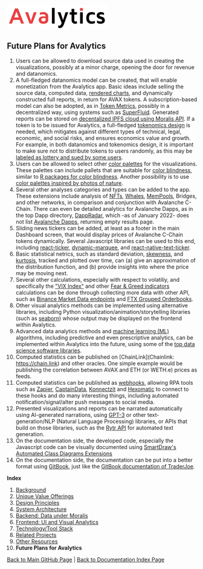 ![Avalytics Logo](./img/AvalyticsLogo1Mini.png)

## Future Plans for Avalytics

1. Users can be allowed to download source data used in creating the visualizations, possibly at a minor charge, opening the door for revenue and datanomics.
2. A full-fledged datanomics model can be created, that will enable monetization from the Avalytics app. Basic ideas include selling the source data, computed data, [rendered charts](https://stackoverflow.com/questions/10721884/render-html-to-an-image/46243263#46243263), and dynamically constructed full reports, in return for AVAX tokens. A subscription-based model can also be adopted, as in [Token Metrics](https://tokenmetrics.com), possibly in a decentralized way, using systems such as [SuperFluid](https://www.superfluid.finance/home). Generated reports can be stored on [decentalized IPFS cloud using Moralis API](https://www.youtube.com/watch?v=jRjFn__kVJM). If a token is to be issued for Avalytics, a full-fledged [tokenomics design](https://maxyampolsky.medium.com/how-to-design-tokenomics-for-your-cryptocurrency-the-basics-of-creating-your-token-9a0375cb9479) is needed, which mitigates against different types of technical, legal, economic, and social risks, and ensures economics value and growth. For example, in both datanomics and tokenomics design, it is important to make sure not to distribute tokens to users randomly, as this may be [labeled as lottery and sued by some users](https://cryptobriefing.com/a-guy-put-10-ethereum-defi-app/).
3. Users can be allowed to select other [color palettes](https://www.crazyegg.com/blog/website-color-palettes/) for the visualizations. These palettes can include pallets that are suitable for [color blindness](https://www.color-blindness.com/), similar to [R packages for color blindness](https://www.datanovia.com/en/blog/top-r-color-palettes-to-know-for-great-data-visualization/). Another possibility is to use [color palettes inspired by photos of nature](https://sarahrenaeclark.com/color-palettes/).
4. Several other analyses categories and types can be added to the app. These extensions include analysis of [NFTs](https://dune.xyz/panta_rhei/NFt), [Whales](https://www.whalestats.com/analysis-of-the-top-1000-avalanche-wallets), [MemPools](https://www.youtube.com/watch?v=NhAelJJtr4k), Bridges, and other networks, in comparison and conjunction with Avalanche C-Chain. There can even be detailed analytics for Avalanche Dapps, as in the top Dapp directory, [DappRadar](https://dappradar.com/s), which -as of January 2022- does not list [Avalanche Dapps](https://dappradar.com/search/avalanche), returning empty results page.
5. Sliding news tickers can be added, at least as a footer in the main Dashboard screen, that would display prices of Avalanche C-Chain tokens dynamically. Several Javascript libraries can be used to this end, including [react-ticker](https://github.com/AndreasFaust/react-ticker), [dynamic-marquee](https://github.com/tjenkinson/dynamic-marquee), and [react-native-text-ticker](https://github.com/deanhet/react-native-text-ticker).
6. Basic statistical netrics, such as standard deviation, [skewness](https://en.wikipedia.org/wiki/Skewness), and [kurtosis](https://en.wikipedia.org/wiki/Kurtosis), tracked and plotted over time, can (a) give an approximation of the distribution function, and (b) provide insights into where the price may be moving next.
7. Several other calculations, especially with respect to volatiliy, and specifically the ["VIX Index"](https://youtu.be/56gI9mMOczw) and other [Fear & Greed indicators](https://money.cnn.com/data/fear-and-greed/) calculations can be done through collecting more data with other API, such as [Binance Market Data endpoints](https://github.com/binance/binance-spot-api-docs/blob/master/rest-api.md#market-data-endpoints) and [FTX Grouped Orderbooks](https://docs.ftx.com/#grouped-orderbooks).
8. Other visual analytics methods can be implemented using alternative libraries, including Python visualization/animation/storytelling libraries (such as [seaborn](https://seaborn.pydata.org/examples/index.html)) whose output may be displayed on the frontend within Avalytics.
9. Advanced data analytics methods and [machine learning (ML)](https://www.coursera.org/collections/machine-learning) algorithms, including predictive and even prescriptive analytics, can be implemented within Avalytics into the future, using some of the [top data science software libraries](https://towardsdatascience.com/8-booming-data-science-libraries-you-must-watch-out-in-2022-cec2dbb42437).
10. Computed statistics can be published on [ChainLink](Chainlink: https://chain.link) and other oracles. One simple example would be publishing the correlation between AVAX and ETH (or WETH.e) prices as feeds.
11. Computed statistics can be published as [webhooks](https://www.youtube.com/watch?v=41NOoEz3Tzc), allowing RPA tools such as [Zapier](https://zapier.com/), [CaptainData](https://app.captaindata.co), [Konnectzit](https://app.konnectzit.com) and [Hexomatic](https://hexomatic.com) to connect to these hooks and do many interesting things, including automated notification/signal/alter push messages to social media.
12. Presented visualizations and reports can be narrated automatically using AI-generated narrations, using [GPT-3](https://openai.com/blog/openai-api/) or other text-generation/NLP (Natural Language Processing) libraries, or APIs that build on those libraries, such as the [Rytr API](https://rytr.me/developers/api#register) for automated text generation.
13. On the documentation side, the developed code, especially the Javascript code can be visually documented using [SmartDraw's Automated Class Diagrams Extensions](htpps://www.smartdraw.com/developers/extensions/class-diagram.htm)
14. On the documentation side, the documentation can be put into a better format using [GitBook](https://gitbook.com), just like the [GitBook documentation of TraderJoe](https://docs.traderjoexyz.com/main/welcome/master).

**Index**

1. [Background](Background.md)
2. [Unique Value Offerings](UniqueValueOfferings.md)
3. [Design Principles](DesignPrinciples.md)
4. [System Architecture](SystemArchitecture.md)
5. [Backend: Data under Moralis](Backend.md)
6. [Frontend: UI and Visual Analytics](Frontend.md)
7. [Technology/Tool Stack](TechnologyStack.md)
8. [Related Projects](RelatedProjects.md)
9. [Other Resources](OtherResources.md)
10. **Future Plans for Avalytics**

<hline></hline>

[Back to Main GitHub Page](../README.md) | [Back to Documentation Index Page](Documentation.md)
